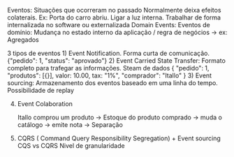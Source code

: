 Eventos:
    Situações que ocorreram no passado
    Normalmente deixa efeitos colaterais. Ex: Porta do carro abriu. Ligar a luz interna.
    Trabalhar de forma internalizada no software ou externalizada
    Domain Events: Eventos de domínio: Mudança no estado interno da aplicação / regra de negócios -> ex: Agregados


3 tipos de eventos
    1) Event Notification. Forma curta de comunicação. {"pedido": 1, "status": "aprovado"}
    2) Event Carried State Transfer: Formato completo para trafegar as informações. Steam de dados { "pedido": 1, "produtos": [{}], valor: 10.00, tax: "1%", "comprador": "Itallo" }
    3) Event sourcing: Armazenamento dos eventos baseado em uma linha do tempo. Possibilidade de replay

4. Event Colaboration

    Itallo comprou um produto -> Estoque do produto comprado -> muda o catálogo -> emite nota -> Separação


5. CQRS ( Command Query Responsibility Segregation) + Event sourcing
    CQS vs CQRS
        Nivel de granularidade



